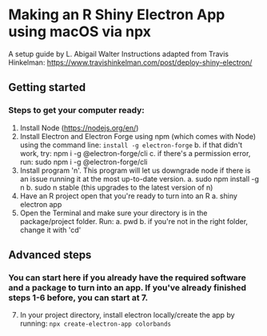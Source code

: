# Making an R Shiny Electron App using macOS via npx

A setup guide by L. Abigail Walter
Instructions adapted from Travis Hinkelman: https://www.travishinkelman.com/post/deploy-shiny-electron/

## Getting started

### Steps to get your computer ready:

1. Install Node (https://nodejs.org/en/)
2. Install Electron and Electron Forge using npm (which comes with Node) using the command line:
```install -g electron-forge```
  b. if that didn't work, try: npm i -g @electron-forge/cli
  c. if there's a permission error, run: sudo npm i -g @electron-forge/cli
4. Install program 'n'. This program will let us downgrade node if there is an issue running it at the most up-to-date version.
  a. sudo npm install -g n
  b. sudo n stable (this upgrades to the latest version of n)
5. Have an R project open that you're ready to turn into an R
  a. shiny electron app
6. Open the Terminal and make sure your directory is in the package/project folder. Run:
  a. pwd
  b. if you're not in the right folder, change it with 'cd'
  
## Advanced steps
  
### You can start here if you already have the required software and a package to turn into an app. If you've already finished steps 1-6 before, you can start at 7.

7. In your project directory, install electron locally/create the app by running:
```npx create-electron-app colorbands```


 

